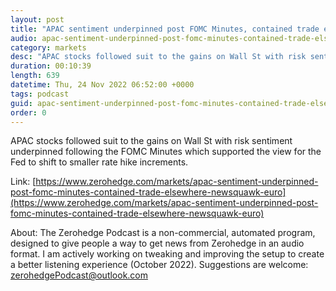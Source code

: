 ```yaml
---
layout: post
title: "APAC sentiment underpinned post FOMC Minutes, contained trade elsewhere - Newsquawk Euro Market Open"
audio: apac-sentiment-underpinned-post-fomc-minutes-contained-trade-elsewhere-newsquawk-euro-0
category: markets
desc: "APAC stocks followed suit to the gains on Wall St with risk sentiment underpinned following the FOMC Minutes which supported the view for the Fed to shift to smaller rate hike increments."
duration: 00:10:39
length: 639
datetime: Thu, 24 Nov 2022 06:52:00 +0000
tags: podcast
guid: apac-sentiment-underpinned-post-fomc-minutes-contained-trade-elsewhere-newsquawk-euro-0
order: 0
---
```

APAC stocks followed suit to the gains on Wall St with risk sentiment underpinned following the FOMC Minutes which supported the view for the Fed to shift to smaller rate hike increments.

Link: [https://www.zerohedge.com/markets/apac-sentiment-underpinned-post-fomc-minutes-contained-trade-elsewhere-newsquawk-euro](https://www.zerohedge.com/markets/apac-sentiment-underpinned-post-fomc-minutes-contained-trade-elsewhere-newsquawk-euro)

About: The Zerohedge Podcast is a non-commercial, automated program, designed to give people a way to get news from Zerohedge in an audio format.  I am actively working on tweaking and improving the setup to create a better listening experience (October 2022).  Suggestions are welcome: [zerohedgePodcast@outlook.com](mailto:zerohedgePodcast@outlook.com)